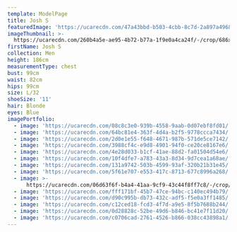 ```yaml
---
template: ModelPage
title: Josh S
featuredImage: 'https://ucarecdn.com/47a43bbd-b503-4cbb-8c7d-2a897a49684d/'
imageThumbnail: >-
  https://ucarecdn.com/260b4a5e-ae95-4b72-b77a-1f9e0a4ca24f/-/crop/686x875/0,0/-/preview/
firstName: Josh S
collection: Men
height: 186cm
measurementType: chest
bust: 99cm
waist: 82cm
hips: 99cm
size: L/32
shoeSize: '11'
hair: Blonde
eyes: Blue
imagePortfolio:
  - image: 'https://ucarecdn.com/08c8c3e0-939b-4558-9aab-0d07ebf8fd01/'
  - image: 'https://ucarecdn.com/64bc81e4-363f-4d4a-b2f5-9778ccca7434/'
  - image: 'https://ucarecdn.com/2d0e1e55-f648-4671-987b-571de5ce7142/'
  - image: 'https://ucarecdn.com/3988cf4c-e9d8-4901-94f0-ce20ce8167e6/'
  - image: 'https://ucarecdn.com/4e28d033-b1cf-41ae-88d2-fa01504d54e6/'
  - image: 'https://ucarecdn.com/10f4dfe7-a783-43a3-8d34-9d7cea1a68ae/'
  - image: 'https://ucarecdn.com/131a9742-503b-4599-93af-320b21b31e45/'
  - image: 'https://ucarecdn.com/5f61e707-e553-417c-8713-677c8996a268/'
  - image: >-
      https://ucarecdn.com/06d63f6f-b4a4-41aa-9cf9-43c44f8ff7c8/-/crop/775x1061/0,0/-/preview/
  - image: 'https://ucarecdn.com/fff171bf-45b7-47ce-94bc-c140ec494b79/'
  - image: 'https://ucarecdn.com/d90c995b-db73-432c-adf5-f5e0a3ff1485/'
  - image: 'https://ucarecdn.com/c12ced18-fcd3-4f7d-a9e5-8f5b7688b244/'
  - image: 'https://ucarecdn.com/0d28828c-52be-49d6-b846-bc41e7f11d20/'
  - image: 'https://ucarecdn.com/c0706cad-2761-4526-b866-038cc43898a1/'
---
```



